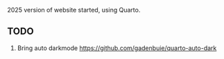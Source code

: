 2025 version of website started, using Quarto.


## TODO

1. Bring auto darkmode https://github.com/gadenbuie/quarto-auto-dark


